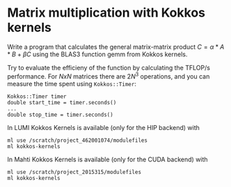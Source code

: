 <!--
SPDX-FileCopyrightText: 2025 CSC - IT Center for Science Ltd. <www.csc.fi>

SPDX-License-Identifier: CC-BY-4.0
-->

# Matrix multiplication with Kokkos kernels

Write a program that calculates the general matrix-matrix product
$C = \alpha * A * B + \beta C$ using the BLAS3 function gemm from Kokkos
kernels.

Try to evaluate the efficieny of the function by calculating the TFLOP/s
performance.  For $N x N$ matrices there are $2N^3$ operations, and you
can measure the time spent using `Kokkos::Timer`: 
```
Kokkos::Timer timer
double start_time = timer.seconds()
...
double stop_time = timer.seconds()
```

In LUMI Kokkos Kernels is available (only for the HIP backend) with
```
ml use /scratch/project_462001074/modulefiles
ml kokkos-kernels
```

In Mahti Kokkos Kernels is available (only for the CUDA backend) with
```
ml use /scratch/project_2015315/modulefiles
ml kokkos-kernels
```

